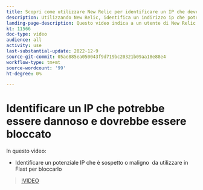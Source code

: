```yaml
---
title: Scopri come utilizzare New Relic per identificare un IP che deve essere bloccato
description: Utilizzando New Relic, identifica un indirizzo ip che potrebbe essere dannoso in natura.  Una volta determinato l’IP, questo viene utilizzato in Flast per impedirgli di accedere all’applicazione
landing-page-description: Questo video indica a un utente di New Relic di trovare potenziali indirizzi IP che potrebbero dover essere bloccati dall’accesso al sito.
kt: 11566
doc-type: video
audience: all
activity: use
last-substantial-update: 2022-12-9
source-git-commit: 05ae885ea050043f9d719bc20321b09aa18e88e4
workflow-type: tm+mt
source-wordcount: '99'
ht-degree: 0%

---
```


# Identificare un IP che potrebbe essere dannoso e dovrebbe essere bloccato

In questo video:

- Identificare un potenziale IP che è sospetto o maligno &#x200B; da utilizzare in Flast per bloccarlo

>[!VIDEO](https://video.tv.adobe.com/v/3412088/)
